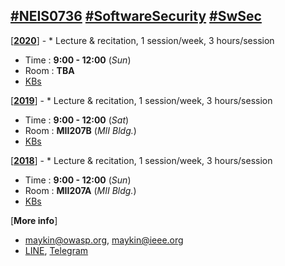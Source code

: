 ## [#NEIS0736](https://www.google.com/search?q=NEIS0736) [#SoftwareSecurity](https://www.google.com/search?q=Software+Security) [#SwSec](https://www.google.com/search?q=SwSec)

[[**2020**](2020)] - * Lecture & recitation, 1 session/week, 3 hours/session
* Time : **9:00 - 12:00** (*Sun*)
* Room : **TBA**
* [KBs](https://gitlab.com/NEIS0736/2020/wikis/README)

[[**2019**](2019)] - * Lecture & recitation, 1 session/week, 3 hours/session
* Time : **9:00 - 12:00** (*Sat*)
* Room : **MII207B** (*MII Bldg.*)
* [KBs](https://gitlab.com/NEIS0736/2019/wikis/README)

[[**2018**](http://msit.mut.ac.th/neis0736)] - * Lecture & recitation, 1 session/week, 3 hours/session
* Time : **9:00 - 12:00** (*Sun*)
* Room : **MII207A** (*MII Bldg.*)
* [KBs](http://msit.mut.ac.th/neis0736)

[**More info**] 
* [maykin@owasp.org](mailto:maykin@owasp.org), [maykin@ieee.org](mailto:maykin@ieee.org)
* [LINE](https://line.me/R/ti/p/@maykin), [Telegram](https://t.me/maeklong)